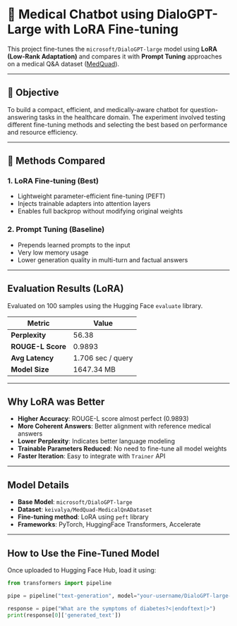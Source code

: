 # 🧠 Medical Chatbot using DialoGPT-Large with LoRA Fine-tuning

This project fine-tunes the `microsoft/DialoGPT-large` model using **LoRA (Low-Rank Adaptation)** and compares it with **Prompt Tuning** approaches on a medical Q&A dataset ([MedQuad](https://huggingface.co/datasets/keivalya/MedQuad-MedicalQnADataset)).

---

## 🧪 Objective

To build a compact, efficient, and medically-aware chatbot for question-answering tasks in the healthcare domain. The experiment involved testing different fine-tuning methods and selecting the best based on performance and resource efficiency.

---

## 🔬 Methods Compared

### 1.  LoRA Fine-tuning (Best)
- Lightweight parameter-efficient fine-tuning (PEFT)
- Injects trainable adapters into attention layers
- Enables full backprop without modifying original weights

### 2.  Prompt Tuning (Baseline)
- Prepends learned prompts to the input
- Very low memory usage
- Lower generation quality in multi-turn and factual answers

---

##  Evaluation Results (LoRA)

Evaluated on 100 samples using the Hugging Face `evaluate` library.

| Metric        | Value         |
|---------------|---------------|
| **Perplexity**     | 56.38          |
| **ROUGE-L Score**  | 0.9893         |
| **Avg Latency**    | 1.706 sec / query |
| **Model Size**     | 1647.34 MB    |

---

##  Why LoRA was Better

-  **Higher Accuracy**: ROUGE-L score almost perfect (0.9893)
-  **More Coherent Answers**: Better alignment with reference medical answers
-  **Lower Perplexity**: Indicates better language modeling
-  **Trainable Parameters Reduced**: No need to fine-tune all model weights
-  **Faster Iteration**: Easy to integrate with `Trainer` API

---

##  Model Details

- **Base Model**: `microsoft/DialoGPT-large`
- **Dataset**: `keivalya/MedQuad-MedicalQnADataset`
- **Fine-tuning method**: LoRA using `peft` library
- **Frameworks**: PyTorch, HuggingFace Transformers, Accelerate

---

##  How to Use the Fine-Tuned Model

Once uploaded to Hugging Face Hub, load it using:

```python
from transformers import pipeline

pipe = pipeline("text-generation", model="your-username/DialoGPT-large-medical-chat")

response = pipe("What are the symptoms of diabetes?<|endoftext|>")
print(response[0]['generated_text'])
